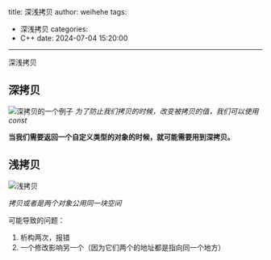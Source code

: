 title: 深浅拷贝
author: weihehe
tags:
  - 深浅拷贝
categories:
  - C++
date: 2024-07-04 15:20:00
---
深浅拷贝
<!-- more -->

## 深拷贝

![深拷贝的一个例子](/images/pasted-7.png)
*为了防止我们拷贝的时候，改变被拷贝的值，我们可以使用const*

**当我们需要返回一个自定义类型的对象的时候，就可能需要用到深拷贝。**

## 浅拷贝

![浅拷贝](/images/shallow_copy.png)

*拷贝或者是两个对象公用同一块空间*

可能导致的问题：

1. 析构两次，报错
2. 一个修改影响另一个（因为它们两个的地址都是指向同一个地方）